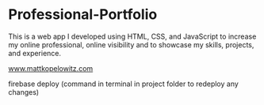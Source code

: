 # Professional-Portfolio

This is a web app I developed using HTML, CSS, and JavaScript to increase my online professional, online visibility and to showcase my skills, projects, and experience.

www.mattkopelowitz.com

firebase deploy
(command in terminal in project folder to redeploy any changes)
